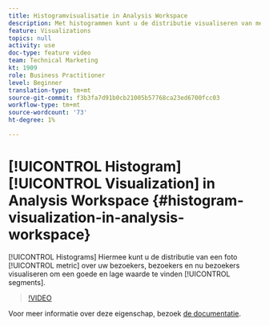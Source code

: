 ```yaml
---
title: Histogramvisualisatie in Analysis Workspace
description: Met histogrammen kunt u de distributie visualiseren van metrische informatie over bezoekers, bezoeken en nu hits om segmenten met een hoge en lage waarde te zoeken.
feature: Visualizations
topics: null
activity: use
doc-type: feature video
team: Technical Marketing
kt: 1909
role: Business Practitioner
level: Beginner
translation-type: tm+mt
source-git-commit: f3b3fa7d91b0cb21005b57768ca23ed6700fcc03
workflow-type: tm+mt
source-wordcount: '73'
ht-degree: 1%

---
```



# [!UICONTROL Histogram] [!UICONTROL Visualization] in Analysis Workspace  {#histogram-visualization-in-analysis-workspace}

[!UICONTROL Histograms] Hiermee kunt u de distributie van een foto  [!UICONTROL metric] over uw bezoekers, bezoekers en nu bezoekers visualiseren om een goede en lage waarde te vinden  [!UICONTROL segments].

>[!VIDEO](https://video.tv.adobe.com/v/23725/?quality=12)

Voor meer informatie over deze eigenschap, bezoek [de documentatie](https://marketing.adobe.com/resources/help/en_US/analytics/analysis-workspace/histogram.html).
